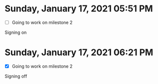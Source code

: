 # Sunday, January 17, 2021 05:51 PM

- [ ] Going to work on milestone 2

Signing on

# Sunday, January 17, 2021 06:21 PM

- [x] Going to work on milestone 2

Signing off
